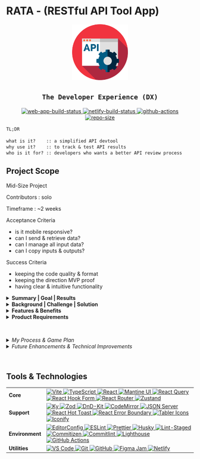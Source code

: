 # RATA - (RESTful API Tool App)

<div align="center">
	<img alt="logo" width="150em" src="./public/favicon.png" />
	<h2><code>The Developer Experience (DX)</code></h2>
</div>

<div align="center">
	<a
	target="_blank"
	title="Open web app 🔗"
	href="https://the-rata-devtool-app.netlify.app/"
	><img
		alt="web-app-build-status"
		src="https://img.shields.io/website-live-issue-sucess-important/https/the-rata-app.netlify.app/"
		/>
	</a>
	<a
	target="_blank"
	title="Open Netlify deploy 🔗"
	href="https://app.netlify.com/sites/the-rata-app/deploys"
	><img
		alt="netlify-build-status"
		src="https://api.netlify.com/api/v1/badges/9bb7901f-5203-45a0-a9bd-48f520991937/deploy-status"
		/>
	</a>
	<a
	target="_blank"
	title="Open actions 🔗"
	href="https://github.com/Arcane-404/rata/actions/workflows/action.yaml"
	><img
		alt="github-actions"
		src="https://github.com/Arcane-404/rata/actions/workflows/action.yaml/badge.svg"
		/>
	</a>
	<a
	target="_blank"
	href="https://api.github.com/repos/Arcane-404/rata"
	><img
		alt="repo-size"
		src="https://img.shields.io/github/repo-size/Arcane-404/rata"
		/>
	</a>
</div>

```
TL;DR

what is it?    :: a simplified API devtool
why use it?    :: to track & test API results
who is it for? :: developers who wants a better API review process
```

## Project Scope

Mid-Size Project

Contributors : solo

Timeframe : ~2 weeks

Acceptance Criteria

<!-- definition of done -->

- is it mobile responsive?
- can I send & retrieve data?
- can I manage all input data?
- can I copy inputs & outputs?

Success Criteria

<!-- goals & deliverables -->

- keeping the code quality & format
- keeping the direction MVP proof
- having clear & intuitive functionality

<details>
<summary>
<b>Summary | Goal | Results</b>
</summary>
<br />
<!-- business objective :: client -->

### Summary

- I helped build a straightfoward devtool enabling developers to monitor & test API results

### Goal

- Create an MVP that sends a request & retrieves a response of data while managing input fields

### Results

- Users can now track data & be saved as cache storage to revisit quickly at anytime

</details>

<!--  -->

<details>
<summary>
<b>Background | Challenge | Solution</b>
</summary>
<br />
<!-- business story :: user -->

### Background

- In the developer world, they need to always test & implement APIs into their digital product
- As a developer, they need to repeat & call http requests to validate & verify product is working
- There can be a tool that speeds up the review time.
- e.g. Postman, Insomnia, Swagger.io

### Challenge

- how many steps does it take to make a http request?
- what inputs are required to fullfill a request?
- how can you retrieve previous fetched data?

### Solution

- save every request entry into the cache
- save format field entry & be swappable

</details>

<!--  -->

<details>
<summary>
<b>Features & Benefits</b>
</summary>
<br />

1. =

   - feature :: track & record every sent request made
   - benefit :: you are able to review API quicker

2. =

   - feature :: format & copy request inputs as table/json
   - benefit :: maintain & choose input options you prefer

3. =

   - feature :: view & copy response outputs
   - benefit :: able to share results with others

</details>

<!--  -->

<details>
<summary>
<b>Product Requirements</b>
</summary>
<br />
<!-- necessary demands -->

### URL Bar Form

- react-hook-form to manage state

  - collect method (select input) & url (text input)
  - submit button to validate
  - color-style border-top card & submit button based on method

- react-query to manage async

  - fetch query data
    - requires: url, method
    - optional: query (searchParams), body (json)
  - save data to cache

- zustand to store global states

  - save results (response data)
  - manage records (request options)

- format request data

  - handle contract & payload
  - get response results | errors
  - format as `{ metadata, headers, data }`

### Request Data

- tab options

  - w/ mantine ui & hooks
  - to choose query, body panel

- format options

  - w/ mantine ui
  - switch format options while maintaining field data
  - save format record w/ zustand

- table format

  - rearrange row w/ dnd-kit (drag-n-drop support feature)
  - enter key & value text inputs
  - toggle show checkbox input, disable key_value row
  - remove key_value row
  - parse to object format

- json format

  - edit json w/ codemirror (code editor support feature)
  - copy to clipboard w/ mantine hook
  - reset json
  - parse to object format

### Response Data

- tab options

  - w/ mantine ui & hooks
  - to choose body, headers panel

- display metadata

  - default as `---`
  - show `statusText, durationTime, payloadSize`
  - color-style `statusText` badge

- body panel

  - display data
  - read-only json w/ codemirror (code editor support feature)
  - copy to clipboard w/ mantine hook

- headers panel

  - display headers
  - format as table w/ key & value col

</details>

<br /> <!--  -->

<details>
<summary>
<i>My Process & Game Plan</i>
</summary>
<br />

### General Priority

1. create folder structure & naming conventions
2. setup config for each technology requirement (e.g. Routes, Providers)
3. build UI components

   - layout components (e.g. PageLayout, Header, Footer)
   - core & shared components (e.g. Icon, Form, Group)

4. build UI features

   - URL Bar Form
   - Request Data
   - Response Data

5. refactor & organize the code
6. refine & polish the UI
7. add metadata
8. write the case study

<!-- add to resume, portfolio social profile -->
<!-- document as WIP content -->

### My Approach

- each day, work on a different focus point

  - isolate/collaborate on a single objective
  - note down ideas for other tasks
  - keep the project interesting & refreshing

- creative flow

  - if I have an instance of a clear & better approach, I go for it
  - if not, build up to a feasible approach as a starting point
  - if I don't know know at all, I'll just walk, dance, cook, or clean 🎈

- problem space

  - visualize a clear user story per task
  - consider the use case scenarios
  - prioritize the task scope & budget time

- ideation space

  - research & experiment the technologies used
  - limit the toolset for intentional/interactive requirements & expectations
  - keep it proof-of-concept first then move into MVP

- solution space

  - organize, modularize, & scale the code base
  - content → logic → style

</details>

<!--  -->

<details>
<summary>
<i>Future Enhancements & Technical Improvements</i>
</summary>
<br />

### Future Enhancements

- have a timeline/history of sent requests

- have a 'save to collection' for request url, method, inputs

- add params & header to request data tab options

- add validate data section, limit the options to validate per request data input

- include options to save env, auth, cookie, local storage

- add info & doc to response data tab options

  - info :: url & data preview, cUrl preview, js fetch preview
  - doc :: use markdown (edit & preview) to document as api note

### Technical Improvements

- implement debounce to improve input onchange performance

- set better types on global state, async data, & form data

  - remove explicit any
  - for zustand, react-query, react-hook-form
  - include generic types

- figure out how to reduce motion violation

- include custom bash script

</details>

<br /> <!--  -->

<!-- ## View Demos -->

## Tools & Technologies

<table>
<tr>
<td><b>Core</b></td>
<!-- Vite, TypeScript, React, Mantine UI, Zustand, React Query, React Hook Form, React Router -->
<td>
<a target="_blank" href="https://vitejs.dev/">
<img alt="Vite" src="https://img.shields.io/badge/Vite-B73BFE?logoColor=FFD62E&style=for-the-badge&logo=vite" />
</a>
<a target="_blank" href="https://www.typescriptlang.org/">
<img alt="TypeScript" src="https://img.shields.io/badge/TypeScript-3178C6?logoColor=FFFFFF&style=for-the-badge&logo=typescript" />
</a>
<a target="_blank" href="https://reactjs.org/">
<img alt="React" src="https://img.shields.io/badge/React-00D8FF?logoColor=20232A&style=for-the-badge&logo=react" />
</a>
<a target="_blank" href="https://ui.mantine.dev/">
<img alt="Mantine UI" src="https://img.shields.io/badge/Mantine_UI-339AF0?logoColor=FFFFFF&style=for-the-badge&logo=addthis" />
</a>
<a target="_blank" href="https://react-query.tanstack.com/">
<img alt="React Query" src="https://img.shields.io/badge/React_Query-FF4154?logoColor=FFD94C&style=for-the-badge&logo=react-query" />
</a>
<a target="_blank" href="https://react-hook-form.com/">
<img alt="React Hook Form" src="https://img.shields.io/badge/React_Hook_Form-EC5990?logoColor=FFFFFF&style=for-the-badge&logo=react-hook-form" />
</a>
<a target="_blank" href="https://reactrouter.com/">
<img alt="React Router" src="https://img.shields.io/badge/React_Router-CA4245?logoColor=FFFFFF&style=for-the-badge&logo=react-router" />
</a>
<a target="_blank" href="https://zustand-demo.pmnd.rs/">
<img alt="Zustand" src="https://img.shields.io/badge/Zustand-716257?logoColor=FFFFFF&style=for-the-badge&logo=addthis" />
</a>
</td>
</tr>

<tr>
<td><b>Support</b></td>
<!-- Ky, Zod, DnD-Kit, CodeMirror, JSON-Server, React Hot Toast, React Error Boundary, tabler/icons, iconify/react -->
<td>
<a target="_blank" href="https://npmjs.com/package/ky">
<img alt="Ky" src="https://img.shields.io/badge/Ky-F1423D?logoColor=FFFFFF&logo=addthis" />
</a>
<a target="_blank" href="https://zod.dev/">
<img alt="Zod" src="https://img.shields.io/badge/Zod-3068B7?logoColor=FFFFFF&logo=addthis" />
</a>
<a target="_blank" href="https://dndkit.com/">
<img alt="DnD-Kit" src="https://img.shields.io/badge/DnD--Kit-000000?logoColor=FFFFFF&logo=addthis" />
</a>
<a target="_blank" href="https://codemirror.net/">
<img alt="CodeMirror" src="https://img.shields.io/badge/CodeMirror-FFFFFF?logoColor=000000&logo=codemirror" />
</a>
<a target="_blank" href="https://npmjs.com/package/json-server">
<img alt="JSON Server" src="https://img.shields.io/badge/JSON--Server-1E3A8A?logoColor=FFFFFF&logo=json" />
</a>
<a target="_blank" href="https://react-hot-toast.com/">
<img alt="React Hot Toast" src="https://img.shields.io/badge/React_Hot_Toast-E15549?logoColor=FFFFFF&logo=addthis" />
</a>
<a target="_blank" href="https://npmjs.com/package/react-error-boundary">
<img alt="React Error Boundary" src="https://img.shields.io/badge/React_Error_Boundary-230000?logoColor=FFFFFF&logo=npm" />
</a>
<a target="_blank" href="https://tablericons.com/">
<img alt="Tabler Icons" src="https://img.shields.io/badge/Tabler_Icons-2D89EF?logoColor=FFFFFF&logo=addthis" />
</a>
<a target="_blank" href="https://iconify.design/">
<img alt="Iconify" src="https://img.shields.io/badge/Iconify-1769AA?logoColor=FFFFFF&logo=iconify" />
</a>
</td>
</tr>

<tr>
<td><b>Environment</b></td>
<!-- EditorConfig, ESLint, Prettier, Husky, Lint-Staged, Commitizen, Commitlint -->
<td>
<a target="_blank" href="https://editorconfig.org/">
<img alt="EditorConfig" src="https://img.shields.io/badge/EditorConfig-E0EFEF?logoColor=000&logo=editorconfig" />
</a>
<a target="_blank" href="https://eslint.org/">
<img alt="ESLint" src="https://img.shields.io/badge/ESLint-3A33D1?logoColor=FFF&logo=eslint" />
</a>
<a target="_blank" href="https://prettier.io/">
<img alt="Prettier" src="https://img.shields.io/badge/Prettier-1A2C34?logoColor=F7BA3E&logo=prettier" />
</a>
<a target="_blank" href="https://typicode.github.io/husky/#/">
<img alt="Husky" src="https://img.shields.io/badge/Husky-607D8B?logoColor=FFF&logo=addthis" />
</a>
<a target="_blank" href="https://npmjs.com/package/lint-staged">
<img alt="Lint-Staged" src="https://img.shields.io/badge/Lint--Staged-230000?logoColor=FFFFFF&logo=npm" />
</a>
<a target="_blank" href="https://commitizen-tools.github.io/commitizen/">
<img alt="Commitizen" src="https://img.shields.io/badge/Commitizen-121212?logoColor=FFFFFF&logo=addthis" />
</a>
<a target="_blank" href="https://commitlint.js.org/#/">
<img alt="Commitlint" src="https://img.shields.io/badge/Commitlint-121212?logoColor=FFFFFF&logo=commitlint" />
</a>
<a target="_blank" href="https://web.dev/measure/">
<img alt="Lighthouse" src="https://img.shields.io/badge/Lighthouse-F44B21?logoColor=FFF&logo=lighthouse" />
</a>
<a target="_blank" href="https://github.com/features/actions">
<img alt="GitHub Actions" src="https://img.shields.io/badge/GitHub_Actions-2671E5?logoColor=FFF&logo=github-actions" />
</a>
</td>
</tr>

<tr>
<td><b>Utilities</b></td>
<!-- VS Code, Git, GitHub, GitHub Actions, Figma Jam, Netlify -->
<td>
<a target="_blank" href="https://code.visualstudio.com/">
<img alt="VS Code" src="https://img.shields.io/badge/VS_Code-0078D4?logoColor=FFF&logo=visual-studio-code" />
</a>
<a target="_blank" href="https://git-scm.com/">
<img alt="Git" src="https://img.shields.io/badge/Git-F05033?logoColor=FFF&logo=git" />
</a>
<a target="_blank" href="https://github.com/">
<img alt="GitHub" src="https://img.shields.io/badge/GitHub-100000?logoColor=FFF&logo=github" />
</a>
<a target="_blank" href="https://figma.com/figjam/">
<img alt="Figma Jam" src="https://img.shields.io/badge/Figma_Jam-F24E1E?logoColor=FFF&logo=figma" />
</a>
<a target="_blank" href="https://www.netlify.com/">
<img alt="Netlify" src="https://img.shields.io/badge/Netlify-00C7B7?logoColor=FFF&logo=netlify" />
</a>
</td>
</tr>
</table>
